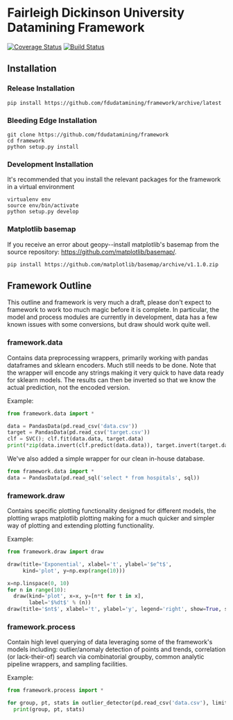 # Fairleigh Dickinson University Datamining Framework

[![Coverage Status](https://coveralls.io/repos/github/fdudatamining/framework/badge.svg?branch=master)](https://coveralls.io/github/fdudatamining/framework?branch=master)
[![Build Status](https://travis-ci.org/fdudatamining/framework.svg?branch=master)](https://travis-ci.org/fdudatamining/framework)


## Installation

### Release Installation

```
pip install https://github.com/fdudatamining/framework/archive/latest
```

### Bleeding Edge Installation

```
git clone https://github.com/fdudatamining/framework
cd framework
python setup.py install
```

### Development Installation

It's recommended that you install the relevant packages for the framework in a virtual environment
```
virtualenv env
source env/bin/activate
python setup.py develop
```

### Matplotlib basemap

If you receive an error about geopy--install matplotlib's basemap from the source repository: <https://github.com/matplotlib/basemap/>.

`pip install https://github.com/matplotlib/basemap/archive/v1.1.0.zip`

## Framework Outline

This outline and framework is very much a draft, please don't expect to framework to work too much magic before it is complete. In particular, the model and process modules are currently in development, data has a few known issues with some conversions, but draw should work quite well.

### framework.data

Contains data preprocessing wrappers, primarily working with pandas dataframes and sklearn encoders. Much still needs to be done. Note that the wrapper will encode any strings making it very quick to have data ready for sklearn models. The results can then be inverted so that we know the actual prediction, not the encoded version.

Example:

```python
from framework.data import *

data = PandasData(pd.read_csv('data.csv'))
target = PandasData(pd.read_csv('target.csv'))
clf = SVC(); clf.fit(data.data, target.data)
print(*zip(data.invert(clf.predict(data.data)), target.invert(target.data)), sep='\n')
```

We've also added a simple wrapper for our clean in-house database.

```python
from framework.data import *
data = PandasData(pd.read_sql('select * from hospitals', sql))
```

### framework.draw

Contains specific plotting functionality designed for different models, the plotting wraps matplotlib plotting making for a much quicker and simpler way of plotting and extending plotting functionality.

Example:

```python
from framework.draw import draw

draw(title='Exponential', xlabel='t', ylabel='$e^t$',
     kind='plot', y=np.exp(range(10)))

x=np.linspace(0, 10)
for n in range(10):
  draw(kind='plot', x=x, y=[n*t for t in x],
       label='$%dt$' % (n))
draw(title='$nt$', xlabel='t', ylabel='y', legend='right', show=True, save='%d.png')
```

### framework.process

Contain high level querying of data leveraging some of the framework's models including: outlier/anomaly detection of points and trends, correlation (or lack-their-of) search via combinatorial groupby, common analytic pipeline wrappers, and sampling facilities.

Example:

```python
from framework.process import *

for group, pt, stats in outlier_detector(pd.read_csv('data.csv'), limit_dimensions=2, threshold=4.0):
  print(group, pt, stats)
```
